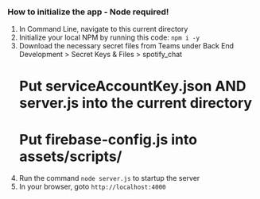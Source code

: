 ### How to initialize the app - Node required!

1. In Command Line, navigate to this current directory
2. Initialize your local NPM by running this code: `npm i -y`
3. Download the necessary secret files from Teams under Back End Development > Secret Keys & Files > spotify_chat
    # Put serviceAccountKey.json AND server.js into the current directory
    # Put firebase-config.js into assets/scripts/
4. Run the command `node server.js` to startup the server
5. In your browser, goto `http://localhost:4000`